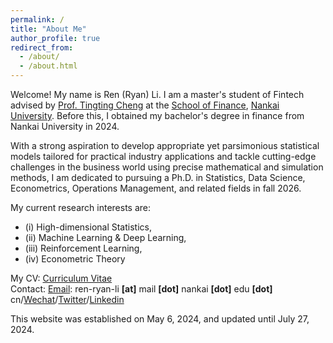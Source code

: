```yaml
---
permalink: /
title: "About Me"
author_profile: true
redirect_from: 
  - /about/
  - /about.html
---
```



Welcome! My name is Ren (Ryan) Li. I am a master's student of Fintech advised by [Prof. Tingting Cheng](https://sites.google.com/site/tingtingcheng2014/home) at the [School of Finance](http://en.finance.nankai.edu.cn/), [Nankai University](https://en.nankai.edu.cn/). Before this, I obtained my bachelor's degree in finance from Nankai University in 2024. 

With a strong aspiration to develop appropriate yet parsimonious statistical models tailored for practical industry applications and tackle cutting-edge challenges in the business world using precise mathematical and simulation methods, I am dedicated to pursuing a Ph.D. in Statistics, Data Science, Econometrics, Operations Management, and related fields in fall 2026.

My current research interests are:
- (i) High-dimensional Statistics,
- (ii) Machine Learning & Deep Learning,
- (iii) Reinforcement Learning,
- (iv) Econometric Theory

My CV: [Curriculum Vitae](../assets/CurriculumVitae.pdf)  
Contact: [Email](mailto:2013455@mail.nankai.edu.cn): ren-ryan-li **[at]** mail **[dot]** nankai **[dot]** edu **[dot]** cn/[Wechat](../images/Wechat.jpg)/[Twitter](https://twitter.com/RyanLee32714932)/[Linkedin](https://www.linkedin.com/in/%E4%BB%BB-%E6%9D%8E-8692b9225/)

This website was established on May 6, 2024, and updated until July 27, 2024.
